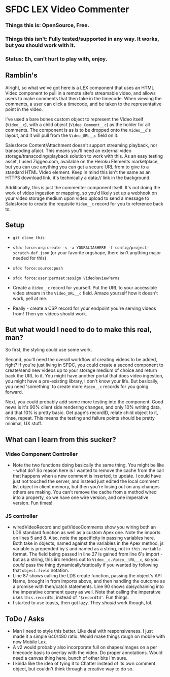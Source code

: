 # SFDC LEX Video Commenter
### Things this is: OpenSource, Free. 
### Things this isn't: Fully tested/supported in any way. It works, but you should work with it.
### Status: Eh, can't hurt to play with, enjoy. 
## Ramblin's

Alright, so what we've got here is a LEX component that uses an HTML Video component to pull in a remote site's streamable video, and allows users to make comments that then take in the timecode. When viewing the comments, a user can click a timecode, and be taken to the representative point in the video.

I've used a bare bones custom object to represent the Video itself (`Video__c`), with a child object (`Video_Comment__c`) as the holder for all comments. The component is as is to be dropped onto the `Video__c`'s layout, and it will pull from the `Video_URL__c` field on it. 

Salesforce Content/Attachment doesn't support streaming playback, nor transcoding afaict. This means you'll need an external video storage/transcoding/playback solution to work with this. As an easy testing asset, I used Ziggeo.com, available on the Heroku Elements marketplace, but you can use anything you can get a secure URL from to give to a standard HTML Video element. Keep in mind this isn't the same as an HTTPS download link, it's technically a data:// link in the background. 

Additionally, this is just the commenter component itself. It's not doing the work of video ingestion or mapping, so you'd likely set up a webhook on your video storage medium upon video upload to send a message to Salesforce to create the requisite `Video__c` record for you to reference back to. 

## Setup

* `git clone this`
* `sfdx force:org:create -s -a YOURALIASHERE -f config/project-scratch-def.json` (or your favorite orgshape, there isn't anything major needed for this)
* `sfdx force:source:push`
* `sfdx force:user:permset:assign VideoReviewPerms`

* Create a `Video__c` record for yourself. Put the URL to your accessible video stream in the `Video_URL__c` field. Amaze yourself how it doesn't work, yell at me.
* Really - create a CSP record for your endpoint you're serving videos from! Then yer videos should work.

## But what would I need to do to make this real, man?

So first, the styling could use some work. 

Second, you'll need the overall workflow of creating videos to be added, right? If you're just living in SFDC, you could create a second component to create/send new videos up to your storage medium of choice and return back the URL to it. You might have another portal that does video ingestion, you might have a pre-existing library, I don't know your life. But basically, you need 'something' to create more `Video__c` records for you going forward.

Next, you could probably add some more testing into the component. Good news is it's 90% client side rendering changes, and only 10% writing data, and that 10% is pretty basic. Get page's recordID, relate child object to it, rinse, repeat. This means the testing and failure points should be pretty minimal, UX stuff.

## What can I learn from this sucker?
### Video Component Controller
* Note the two functions doing basically the same thing. You might be like - what do? So reason here is I wanted to remove the cache from the call that happens when a new comment is inserted, to update. I could have just not touched the server, and instead just edited the local comment list object in client memory, but then you're losing out on any changes others are making. You can't remove the cache from a method wired into a property, so we have one wire version, and one imperative version. Fun times!
### JS controller
* wiredVideoRecord and getVideoComments show you wiring both an LDS standard function as well as a custom Apex one. Note the imports on lines 5 and 8. Also, note the specificity in passing variables here. Both take in objects, named against the variables in the Apex method, js variable is prepended by `$` and named as a string, not in `this.variable` format. The field being passed in line 27 is gained from line 6's import - but as a string, this iirc renders out to `Video__c.Video__URL__c`, so you *could* pass the thing dynamically/statically if you wanted by following that `object.field` notation. 
* Line 87 shows calling the LDS create function, passing the object's API Name, brought in from imports above, and then handling the outcome as a promise with then/catch statements. Line 90 shows daisychaining into the imperative comment query as well. Note that calling the imperative uses `this.recordId`, instead of `'$recordId'`. Fun things.
* I started to use toasts, then got lazy. They *should* work though, lol.

## ToDo / Asks
* Man I need to style this better. Like deal with responsiveness. I just made it a simple 640/480 ratio. Would make things rough on mobile with new Mobile Lex. 
* A v2 would probably also incorporate full on shapes/images on a per timecode basis to overlay with the video. Do proper annotations. Would need a canvas thing here, bunch of other bits I'm sure.
* I kinda like the idea of tying it to Chatter instead of its own comment object, but couldn't think through a creative way to do so.